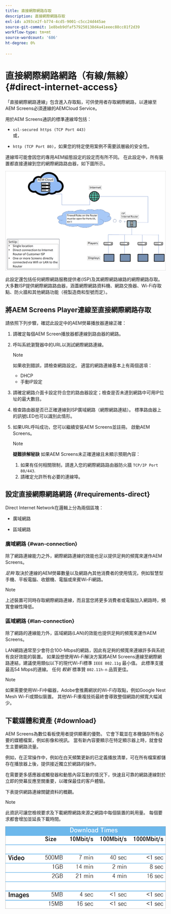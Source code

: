 ```yaml
---
title: 直接網際網路存取
description: 直接網際網路存取
exl-id: a393ce2f-b774-4cd5-9001-c5cc24d445ae
source-git-commit: 1e8beb9dfaf579250138d4a41eeec88cc81f2d39
workflow-type: tm+mt
source-wordcount: '686'
ht-degree: 0%

---
```


# 直接網際網路網路（有線/無線） {#direct-internet-access}

「直接網際網路連線」包含進入存取點，可供使用者存取網際網路，以連線至AEM Screens必須連線的AEMCloud Service。

用於AEM Screens通訊的標準連線埠包括：

* `ssl-secured https (TCP Port 443)`
  <br>或，</br>

* `http (TCP Port 80)`，如果您的特定使用案例不需要該層級的安全性。

連線埠可能會因您的專用AEM組態設定的設定而有所不同。 在此設定中，所有裝置都直接連線到您的網際網路路由器，如下圖所示。

![](/help/assets/direct-access-2.png)

此設定還包括任何網際網路服務提供者(ISP)及其網際網路線路的網際網路存取。 大多數ISP提供網際網路路由器，涵蓋網際網路資料機、網路交換器、Wi-Fi存取點、防火牆和其他網路功能（視製造商和型號而定）。

## 將AEM Screens Player連線至直接網際網路存取

請依照下列步驟，確認此設定中的AEM熒幕播放器連線正確：

1. 請確定每個AEM Screen播放器都連線到路由器的網路。
1. 呼叫系統瀏覽器中的URL以測試網際網路連線。

   >[!NOTE]
   >如果收到錯誤，請檢查網路設定。 適當的網路連線基本上有兩個選項：
   >* DHCP
   >* 手動IP設定

1. 請確定網路介面卡設定符合您的路由器設定；檢查是否未達到網路中可用IP位址的最大數目。
1. 檢查路由器是否已正確連線到ISP廣域網路（網際網路連結）。 標準路由器上的訊號LED也可以識別此情形。
1. 如果URL呼叫成功，您可以繼續安裝AEM Screens並註冊。 啟動AEM Screens。

   >[!NOTE]
   >**疑難排解秘訣**
   >如果AEM Screens未正確連線且未顯示預期內容：
   >
   >1. 如果有任何相關限制，請進入您的網際網路路由器防火牆 `TCP/IP Port 80/443`.
   >1. 請確定允許所有必要的連線埠。

## 設定直接網際網路網路 {#requirements-direct}

Direct Internet Network在邏輯上分為兩個區塊：

* 廣域網路

* 區域網路

### 廣域網路 {#wan-connection}

除了網路連線能力之外，網際網路連線的效能也足以提供足夠的頻寬來運作AEM Screens。

*足夠* 取決於連線的AEM熒幕數量以及網路內其他消費者的使用情況，例如智慧型手機、平板電腦、收銀機、電腦或來賓Wi-Fi網路。

>[!NOTE]
>
>上述裝置可同時存取網際網路連線，而且當您將更多消費者或電腦加入網路時，頻寬會線性降低。

### 區域網路 {#lan-connection}

除了網路的連線能力外，區域網路(LAN)的效能也提供足夠的頻寬來運作AEM Screens。

LAN網路通常至少會符合100-Mbps的網路，因此有足夠的頻寬來連線許多與系統有良好效能的裝置。
如果設想使用Wi-Fi解決方案將AEM Screens連線至網際網路連結，建議使用類似以下的現代Wi-Fi標準 `IEEE 802.11g` 最小值。 此標準支援最高54 Mbps的連線。 任何 *較新* 標準贊 `802.11h-n` 品質更佳。

>[!NOTE]
>
>如果需要使用Wi-Fi中繼器，Adobe會推薦網狀的Wi-Fi存取點，例如Google Nest Mesh Wi-Fi或類似裝置。 其他Wi-Fi重複技術最終會導致整個網路的頻寬大幅減少。

## 下載媒體和資產 {#download}

AEM Screens為數位看板使用者提供顯著的優勢。 它會下載並在本機儲存所有必要的媒體檔案，例如影像和視訊。 當有新內容要顯示在特定顯示器上時，就會發生主要網路流量。

例如，在正常操作中，例如在白天頻繁更新的已定義播放清單，可在所有檔案都儲存在播放器上後，提供接近獨立於網路的操作。

在需要更多感應器或觸發器和動態內容互動的情況下，快速且可靠的網路連線對於立即的熒幕反應至關重要，以確保最佳的客戶體驗。

下表提供網路連線關鍵資料的概觀。

>[!NOTE]
>
>此資訊可讓您檢視要求及下載網際網路來源之網路中每個裝置的耗用量。 每個要求都會增加並延長下載時間。

![](/help/assets/download-times-direct.png)
